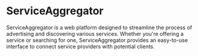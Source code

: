 # ServiceAggregator
ServiceAggregator is a web platform designed to streamline the process of advertising and discovering various services. Whether you're offering a service or searching for one, ServiceAggregator provides an easy-to-use interface to connect service providers with potential clients.
